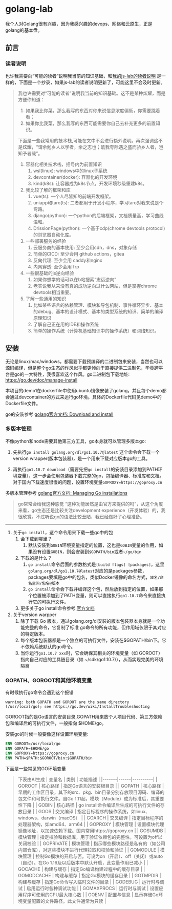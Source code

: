 # golang-lab

我个人对Golang很有兴趣，因为我感兴趣的devops、网络和云原生，正是golang的基本盘。


## 前言

### 读者说明

也许我需要向“可能的读者”说明我当前的知识基础，和[我的js-lab的读者说明](https://github.com/qiudeng7/js-lab?tab=readme-ov-file#%E8%AF%BB%E8%80%85%E8%AF%B4%E6%98%8E) 是一样的，下面是一个抄录，如果js-lab的读者说明更新了，可能这里不会及时更新。

> 我也许需要对“可能的读者”说明我当前的知识基础。这不是某种炫耀，而是方便你知道：
> 1. 如果我比你菜，那么我写的东西对你来说信息浓度偏低，你需要跳着看；
> 2. 如果你比我菜，那么我写的东西可能需要你自己去补充更多的前置知识。
> 
> 下面是一些我常用的技术栈,可能在文中不会进行额外说明。再次强调这不是炫耀，“谓余勉乡人以学者，余之志也；诋我夸际遇之盛而骄乡人者，岂知予者哉”。
> 
> 1. 容器化相关技术栈，括号内为前置知识
>     1. wsl(linux): windows中的linux子系统
>     2. devcontainer(docker): 容器化的开发环境
>     3. kind(k8s): 让容器成为k8s节点，开发环境秒级重建k8s。
> 2. 我比较了解的框架和库
>    1. vue(ts): 一个人尽皆知的前端开发框架。
>    2. uniapp和taro(ts): 二者都用于开发小程序，学习taro对我来说是个弯路。
>    3. django(python): 一个python的后端框架，文档质量高，学习曲线温和。
>    4. DrissionPage(python): 一个基于cdp(chrome devtools protocol)的浏览器自动化库。
> 3. 一些部署服务的经验
>    1. 云服务商的基本使用: 至少会用cdn，dns，对象存储
>    2. 简单的CICD: 至少会用 github actions，gitea
>    3. 反向代理: 至少会用 caddy和nginx
>    4. 内网穿透: 至少会用 frp
> 4. 一些很基础的js逆向经验
>    1. 如果你想学的话可以在b站搜索“志远逆向”
>    2. 老实说我从来没有真的成功逆向过什么网站，但是掌握chrome devtools相当重要。
> 5. 了解一些通用的知识
>    1. 比如某些语言的依赖管理、模块和导包机制、事件循环异步、基本的debug、基本的设计模式、基本的类型系统的知识、简单的编译原理知识
>    2. 了解自己正在用的IDE和操作系统
>    3. 简单的操作系统（计算机基础知识中的操作系统）和网络知识。

## 安装

无论是linux/mac/windows，都需要下载预编译的二进制包来安装，当然也可以源码编译，但是整个go生态的作风似乎都更倾向于直接提供二进制包，毕竟跨平台是go的一大特性，我很喜欢这个作风。go二进制包下载地址: https://go.dev/doc/manage-install

本项目的demo1在dockerfile中使用ubuntu镜像安装了golang，并且每个demo都会通过devcontainer的方式来运行go环境。具体的Dockerfile代码见demo中的Dockerfile文件。

go的安装参考 [golang官方文档: Download and install](https://go.dev/doc/install)

### 多版本管理

不像python和node需要其他第三方工具，go本身就可以管理多版本go:

1. 先执行`go install golang.org/dl/go1.10.7@latest` 这个命令会下载一个version wrapper(版本包装器)，是一个用来下载对应版本go的工具。

2. 再执行`go1.10.7 download`（需要先把`go install`的安装目录添加到PATH环境变量），这一步会使用包装器下载完整的go，包括编译器、标准库和文档。对于国内下载速度很慢的问题，设置环境变量`GOPROXY=https://goproxy.cn`

多版本管理参考 [golang官方文档: Managing Go installations](https://go.dev/doc/manage-install)

> go常常会给我这种感觉 “这种功能居然是由官方来提供的吗”，从这个角度来看，go生态还是比较关注development experience（开发体验）的，我很欣赏。不过听说go的语法比较丑陋，我已经做好了心理准备。

---

1. 关于`go install`，这个命令用来下载一些go中的包
   1. 会下载到哪里？ 
      1. 默认安装到`GOBIN`环境变量指定的位置，这也是`GOBIN`变量的作用，如果没有设置`GOBIN`，则会安装到`$GOPATH/bin`或者`~/go/bin`
   2. 下载的是什么？
      1. `go install`命令后面的参数格式是`[build flags] [packages]`，这里`golang.org/dl/go1.10.7@latest`对应的是packages参数，packages要填是go中的包名，类似Docker镜像的命名方式，`域名/命名空间/包名@版本`
      2. `go install`命令会下载并编译这个包，然后放到指定的位置，如果那个位置被添加到了PATH变量，则可以直接执行`go1.10.7`命令来直接执行它的可执行文件。 
   3. 更多关于go install命令参考 [官方文档](https://pkg.go.dev/cmd/go#hdr-Compile_and_install_packages_and_dependencies)
2. 关于version warpper
   1. 除了下载 Go 版本，通过golang.org/dl安装的版本包装器本身就是一个功能完整的命令，它复制了标准 go命令的所有功能，但作用域仅限于其对应的特定版本。
   2. 每个版本包装器都是一个独立的可执行文件，安装在$GOPATH/bin下。它不依赖系统默认的go命令。
   3. 当你运行`go1.10.7 xxx`时，它会确保其相关的环境变量（如 GOROOT）指向自己对应的工具链目录（如 ~/sdk/go1.10.7/），从而实现完美的环境隔离

### GOPATH、GOROOT和其他环境变量

有时候执行go命令会遇到这个报错
```text
warning: both GOPATH and GOROOT are the same directory (/usr/local/go); see https://go.dev/wiki/InstallTroubleshooting
```

GOROOT​​指的是Go语言的​​安装目录​​,GOPATH用来放个人项目代码、第三方依赖包和编译后的可执行文件，一般指向	$HOME/go。

安装go的时候一般要像这样设置环境变量:
```dockerfile
ENV GOROOT=/usr/local/go 
ENV GOPATH=$HOME/go
ENV GOPROXY=https://goproxy.cn
ENV PATH=$PATH:$GOROOT/bin:$GOPATH/bin
```

下面是一些常见的GO环境变量

> 下表由AI生成
> | 变量名 | 类别 | 功能描述 |
> |-------|------|----------|
> | GOROOT | 核心路径 | 指定Go语言的安装根目录 |
> | GOPATH | 核心路径 | 早期的工作区目录，其下的src、pkg、bin目录分别存放项目源码、编译的包文件和可执行文件。自Go 1.11起，模块（Module）成为标准后，其重要性下降 |
> | GOBIN | 核心路径 | go install命令编译后生成的可执行文件的存放目录 |
> | GOOS | 交叉编译 | 指定目标程序的操作系统，如linux、windows、darwin（macOS） |
> | GOARCH | 交叉编译 | 指定目标程序的处理器架构，如amd64、arm64 |
> | GOPROXY | 模块管理 | 设置模块代理镜像地址，以加速依赖下载。国内常用https://goproxy.cn |
> | GOSUMDB | 模块管理 | 指定校验和数据库，用于验证依赖包的完整性。可设置为off以关闭校验 |
> | GOPRIVATE | 模块管理 | 指示哪些模块路径是私有的（如公司内部仓库），对这些模块不进行代理拉取和校验和验证 |
> | GOMODULE | 模块管理 | 控制Go模块的开启与否。可设为on（开启）、off（关闭）或auto（自动）。在Go 1.16及以后版本中默认开启，此变量作用已减小 |
> | GOCACHE | 构建与缓存 | 指定Go编译构建过程中的缓存目录 |
> | GOMODCACHE | 构建与缓存 | 指定Go模块的缓存目录 |
> | GOTMPDIR | 构建与缓存 | 指定Go命令写入临时文件的目录 |
> | GODEBUG | 运行时与调试 | 启用运行时各种调试功能 |
> | GOMAXPROCS | 运行时与调试 | 设置应用程序可使用的CPU最大核心数 |
> | GOENV | 配置与信息 | 显示存储Go环境变量配置的文件路径。此文件通常为只读 |